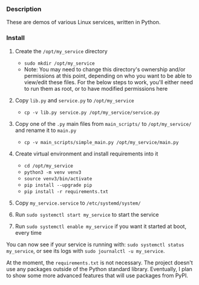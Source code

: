 ### Description

These are demos of various Linux services, written in Python.

### Install

1. Create the `/opt/my_service` directory
    - `sudo mkdir /opt/my_service`
    - Note: You may need to change this directory's ownership and/or
    permissions at this point, depending on who you want to be able to
    view/edit these files. For the below steps to work, you'll either need
    to run them as root, or to have modified permissions here

2. Copy `lib.py` and `service.py` to `/opt/my_service`
    - `cp -v lib.py service.py /opt/my_service/service.py`

3. Copy one of the `.py` main files from `main_scripts/` to `/opt/my_service/` and rename it to `main.py`
    - `cp -v main_scripts/simple_main.py /opt/my_service/main.py`

4. Create virtual environment and install requirements into it
    - `cd /opt/my_service`
    - `python3 -m venv venv3`
    - `source venv3/bin/activate`
    - `pip install --upgrade pip`
    - `pip install -r requirements.txt`

5. Copy `my_service.service` to `/etc/systemd/system/`

6. Run `sudo systemctl start my_service` to start the service

7. Run `sudo systemctl enable my_service` if you want it started at boot, every time

You can now see if your service is running with: `sudo systemctl status my_service`, or see its logs with `sudo journalctl -u my_service`.

At the moment, the `requirements.txt` is not necessary. The project doesn't
use any packages outside of the Python standard library. Eventually, I plan
to show some more advanced features that will use packages from PyPI.
